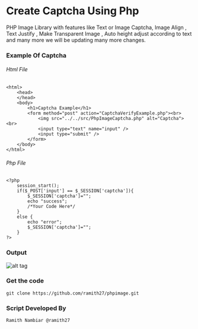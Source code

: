 # Create  Captcha Using Php 

PHP Image Library with features like Text or Image Captcha, Image Align , Text Justify , Make Transparent Image , Auto height adjust according to text and many more we will be updating many more changes.

### Example Of Captcha
###### Html File
	<html>
		<head>
		</head>
		<body>
			<h1>Captcha Example</h1>
			<form method="post" action="CaptchaVerifyExample.php"><br>
				<img src="../../src/PhpImageCaptcha.php" alt="Captcha"><br>
				<input type="text" name="input" />
				<input type="submit" />
			</form>
		</body>
	</html>
	
###### Php File
	<?php
		session_start();
		if($_POST['input'] == $_SESSION['captcha']){
			$_SESSION['captcha']="";
			echo "success";
			/*Your Code Here*/
		}
		else {
			echo "error";
			$_SESSION['captcha']="";
		}
	?>
    
	
### Output 
![alt tag](https://camo.githubusercontent.com/fb2d1a8ea1d3265860146ea18cac4af3aa0c53ae/687474703a2f2f626c732e776534752e70772f636170746368612e706e67)
 

### Get the code

    git clone https://github.com/ramith27/phpimage.git
    
### Script Developed By
    
    Ramith Nambiar @ramith27

  